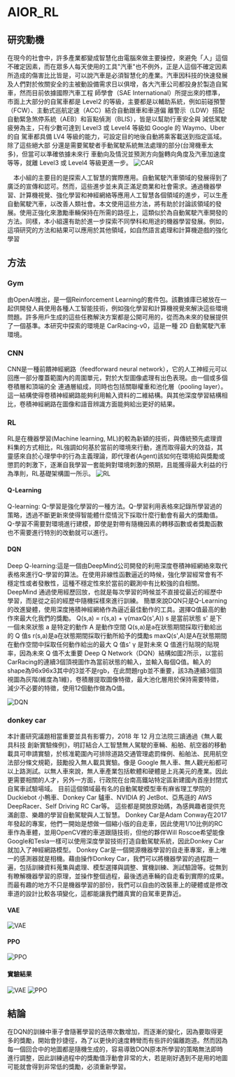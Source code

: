 #  AIOR_RL
## 研究動機
在現今的社會中，許多產業都變成智慧化由電腦來做主要操控，來避免「人」這個不確定因素，而在眾多人每天使用的工具"汽車"也不例外，正是人這個不確定因素所造成的傷害比比皆是，可以說汽車是必須智慧化的產業。汽車因科技的快速發展及人們對於攸關安全的主被動設備需求日以俱增，各大汽車公司都投身於製造自駕車，然而目前依據國際汽車工程 師學會（SAE International）所提出來的標準，市面上大部分的自駕車都是 Level2 的等級，主要都是以輔助系統，例如前碰預警（FCW）、主動式巡航定速（ACC）結合自動跟車和車道偏 離警示（LDW）搭配自動緊急煞停系統（AEB）和盲點偵測（BLIS），皆是以幫助行車安全與 減低駕駛疲勞為主，只有少數可達到 Level3 或 Level4 等級如 Google 的 Waymo、Uber 的自 駕車都具備 LV4 等級的能力，可設定目的地後自動將乘客載送到指定區域。除了這些絕大部 分還是需要駕駛者手動駕駛系統無法處理的部分(台灣機車太多)，但當可以準確依據未來行 車動向及情況並預測方向盤轉向角度及汽車加速度等等，就離 Level3 或 Level4 等級更進一步。
![CAR](https://www.gonews.com.tw/wp-content/uploads/2020/09/6%E5%A4%A7%E8%87%AA%E5%8B%95%E9%A7%95%E9%A7%9B_%E8%B3%87%E8%A8%8A%E4%B8%80%E8%A6%BD%E8%A1%A8-%E6%8B%B7%E8%B2%9D.jpg)  


 本小組的主要目的是探索人工智慧的實際應用。自動駕駛汽車領域的發展得到了廣泛的宣傳和認可。然而，這些進步並未真正滿足商業和社會需求。通過機器學習、計算機視覺、強化學習和神經網絡等應用人工智慧各個領域的進步，可以生產自動駕駛汽車，以改善人類社會。本文使用這些方法，將有助於討論該領域的發展。使用正強化來激勵車輛保持在所需的路徑上，這類似於為自動駕駛汽車開發的方法。同樣，本小組還有助於進一步探索不同學科和用途的機器學習發展。例如，這項研究的方法和結果可以應用於其他領域，如自然語言處理和計算機遊戲的強化學習 
 
 ## 方法
### Gym
由OpenAI推出，是一個Reinforcement Learning的套件包。該數據庫已被放在一起供開發人員使用各種人工智能技術，例如強化學習和計算機視覺來解決這些環境問題。許多用戶生成的這些任務解決方案都是公開可用的，從而為未來的發展提供了一個基準。本研究中探索的環境是 CarRacing-v0，這是一種 2D 自動駕駛汽車環境。
### CNN
CNN是一種前饋神經網路（feedforward neural network），它的人工神經元可以回應一部分覆蓋範圍內的周圍單元，對於大型圖像處理有出色表現。由一個或多個卷積層和頂端的全 連通層組成，同時也包括關聯權重和池化層（pooling layer）。這一結構使得卷積神經網路能夠利用輸入資料的二維結構。與其他深度學習結構相比，卷積神經網路在圖像和語音辨識方面能夠給出更好的結果。
### RL
RL是在機器學習(Machine learning, ML)的較為新穎的技術，與傳統預先處理資料集的方式相比，RL強調如何基於當前的環境來行動，進而取得最大的效益，其靈感來自於心理學中的行為主義理論，即代理者(Agent)該如何在環境給與獎勵或懲罰的刺激下，逐漸自我學習一套能夠對環境刺激的預期，且能獲得最大利益的行為準則，RL基礎架構圖一所示。
![RL](https://miro.medium.com/max/700/0*5dzxvNCfwmFRmvkp.jpg)  

#### Q-Learning
Q-learning: Q-學習是強化學習的一種方法。Q-學習利用表格來記錄所學習過的策略，透過不斷更新來使得智能體什麼情況下採取什麼行動會有最大的獎勵值。Q-學習不需要對環境進行建模，即使是對帶有隨機因素的轉移函數或者獎勵函數也不需要進行特別的改動就可以進行。

#### DQN
Deep Q-learning:這是一個由DeepMind公司開發的利用深度卷積神經網絡來取代表格來進行Q-學習的算法。在使用非線性函數逼近的時候，強化學習經常會有不穩定性或者發散性，這種不穩定性來於當前的觀測中有比較強的自相關。DeepMind 通過使用經歷回放，也就是每次學習的時候並不直接從最近的經歷中學習，而是從之前的經歷中隨機採樣來進行訓練。
簡單來說DQN只是Q-Learning 的改進變體，使用深度捲積神經網絡作為逼近最佳動作的工具。選擇Q值最高的動作來最大化我們的獎勵。
Q(s,a) = r(s,a) + γ(maxQ(s',A))
	s 是當前狀態
	s' 是下一個未來狀態
	a 是特定的動作
	A 是動作空間
	Q(s,a)是a在狀態期間採取行動給出的 Q 值s
	r(s,a)是a在狀態期間採取行動所給予的獎勵s
	maxQ(s',A)是A在狀態期間在動作空間中採取任何動作給出的最大 Q 值s'
	γ 是對未來 Q 值進行貼現的貼現率，因為未來 Q 值不太重要
Deep Q Network（DQN）結構如圖2所示，以當前CarRacing的連續3個頂視圖作為當前狀態的輸入，並輸入每個Q值。輸入的shape為96x96x3其中的3並不是rgb，在此問題rgb並不重要，該3為連續3個頂視圖為灰階(維度為1維)，卷積層提取圖像特徵，最大池化層用於保持需要特徵，減少不必要的特徵，使用12個動作做為Q值。

![DQN](https://github.com/howting/aiot_RL/blob/main/271392482_517707269499426_2485185398425252968_n.png?raw=true)

### donkey car
本計畫研究議題相當重要並具有影響力，2018 年 12 月立法院三讀通過《無人載具科技 創新實驗條例》，明訂結合人工智慧無人駕駛的車輛、船舶、航空器的移動載具可申請實驗，於核准範圍內可排除道路交通管理處罰條例、船舶法、民用航空法部分條文規範，鼓勵投入無人載具實驗。像是 Google 無人車、無人觀光船都可以上路測試。以無人車來說，無人車產業包括軟體和硬體是上兆美元的產業。因此更需要相關的人才，另外一方面，行政院在台南高鐵站特定區新建國內首座封閉式自駕車試驗場域。
目前這個領域最有名的自動駕駛模型車有麻省理工學院的 Duckiebot 小鴨車、Donkey Car 驢車、NVIDIA 的 JetBot、亞馬遜的 AWS DeepRacer、Self Driving RC Car等。 這些都是開放原始碼，為感興趣者提供充滿創意、樂趣的學習自動駕駛與人工智慧。
Donkey Car是Adam Conway在2017年發起的專案，他們一開始是想做一個縮小版的自走車，因此使用1/10比例的RC車作為車體，並用OpenCV裡的車道跟隨技術，但他的夥伴Will Roscoe希望能像Google和Tesla一樣可以使用深度學習技術打造自動駕駛系統，因此Donkey Car就加入了神經網路模型。
Donkey Car是一個開源機器學習的自走車專案，車上唯一的感測器就是相機。藉由操作Donkey Car，我們可以將機器學習的過程跑一遍，包括訓練資料蒐集與處理、模型選擇與調整、實機訓練、測試驗證等。從無到有瞭解機器學習的原理，並操作整個過程，最後透過車輛的自走看到實際的成果。而最有趣的地方不只是機器學習的部份，我們可以自由的改裝車上的硬體或是修改車道的設計比較各項變化，這都能讓我們離真實的自駕車更靠近。
#### VAE
![VAE](https://github.com/howting/aiot_RL/blob/main/VAE/1.png?raw=true)
#### PPO
![PPO](https://github.com/howting/aiot_RL/blob/main/PPO/2.png?raw=true)
#### 實驗結果
![VAE](https://github.com/howting/aiot_RL/blob/main/1.png?raw=true)
![PPO](https://github.com/howting/aiot_RL/blob/main/2.png?raw=true)
## 結論
在DQN的訓練中車子會隨著學習的迭帶次數增加，而逐漸的變化，因為要取得更多的獎勵，開始會抄捷徑，為了以更快的速度轉彎而有些許的偏離跑道。然而因為每一個回合中的地圖都是隨機生成的，容易導致DQN原本所學習的策略無法即時進行調整，因此訓練過程中的獎勵值浮動會非常的大，若是剛好遇到不是用的地圖可能就會得到非常低的獎勵，必須重新學習。
